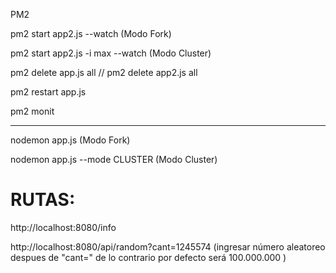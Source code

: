 PM2  
  
pm2 start app2.js --watch (Modo Fork)  
  
pm2 start app2.js -i max --watch  (Modo Cluster)   
  
pm2 delete app.js all // pm2 delete app2.js all  
  
pm2 restart app.js     
  
pm2 monit   
  
---  
  
nodemon app.js (Modo Fork)  
  
nodemon app.js --mode CLUSTER (Modo Cluster)  
  
  
# RUTAS:    
  
http://localhost:8080/info    
  
http://localhost:8080/api/random?cant=1245574  (ingresar número aleatoreo despues de "cant=" de lo contrario por defecto será 100.000.000 )    
  

 

